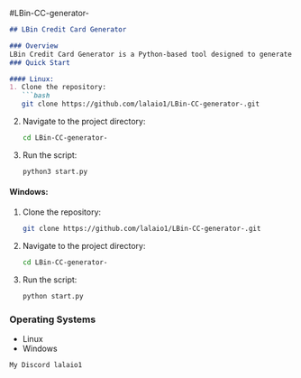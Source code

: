 #LBin-CC-generator-

```markdown
## LBin Credit Card Generator

### Overview
LBin Credit Card Generator is a Python-based tool designed to generate credit and debit card. This tool allows you to generate valid card numbers and gives information about the bank and the card number, after which it will open another tool to generate all the possible combinations of the 3 digits and the date
### Quick Start

#### Linux:
1. Clone the repository:
   ```bash
   git clone https://github.com/lalaio1/LBin-CC-generator-.git
   ```

2. Navigate to the project directory:
   ```bash
   cd LBin-CC-generator-
   ```

3. Run the script:
   ```bash
   python3 start.py
   ```

#### Windows:
1. Clone the repository:
   ```bash
   git clone https://github.com/lalaio1/LBin-CC-generator-.git
   ```

2. Navigate to the project directory:
   ```bash
   cd LBin-CC-generator-
   ```

3. Run the script:
   ```bash
   python start.py
   ```

### Operating Systems
- Linux
- Windows
```
My Discord lalaio1 

